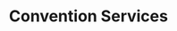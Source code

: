 ---
layout: page
title: Convention Services
permalink: /convention-services/
menu: main
weight: 2
---